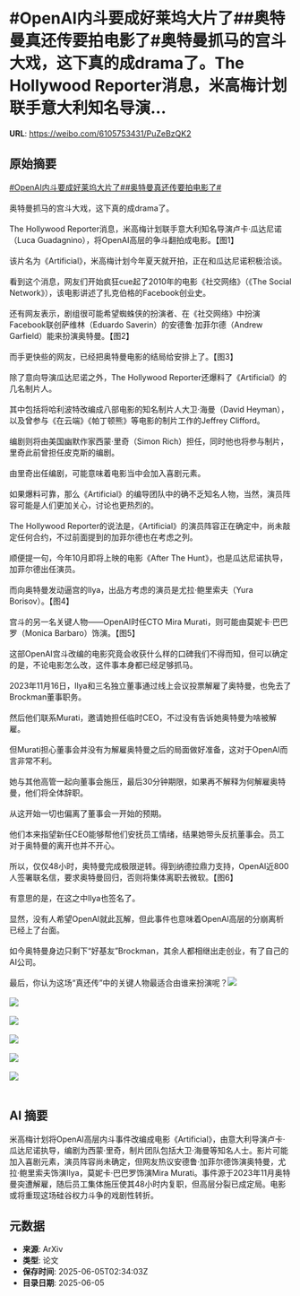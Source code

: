 # #OpenAI内斗要成好莱坞大片了##奥特曼真还传要拍电影了#奥特曼抓马的宫斗大戏，这下真的成drama了。The Hollywood Reporter消息，米高梅计划联手意大利知名导演...

**URL**: https://weibo.com/6105753431/PuZeBzQK2

## 原始摘要

<a href="https://m.weibo.cn/search?containerid=231522type%3D1%26t%3D10%26q%3D%23OpenAI%E5%86%85%E6%96%97%E8%A6%81%E6%88%90%E5%A5%BD%E8%8E%B1%E5%9D%9E%E5%A4%A7%E7%89%87%E4%BA%86%23&amp;extparam=%23OpenAI%E5%86%85%E6%96%97%E8%A6%81%E6%88%90%E5%A5%BD%E8%8E%B1%E5%9D%9E%E5%A4%A7%E7%89%87%E4%BA%86%23" data-hide=""><span class="surl-text">#OpenAI内斗要成好莱坞大片了#</span></a><a href="https://m.weibo.cn/search?containerid=231522type%3D1%26t%3D10%26q%3D%23%E5%A5%A5%E7%89%B9%E6%9B%BC%E7%9C%9F%E8%BF%98%E4%BC%A0%E8%A6%81%E6%8B%8D%E7%94%B5%E5%BD%B1%E4%BA%86%23&amp;extparam=%23%E5%A5%A5%E7%89%B9%E6%9B%BC%E7%9C%9F%E8%BF%98%E4%BC%A0%E8%A6%81%E6%8B%8D%E7%94%B5%E5%BD%B1%E4%BA%86%23" data-hide=""><span class="surl-text">#奥特曼真还传要拍电影了#</span></a><br><br>奥特曼抓马的宫斗大戏，这下真的成drama了。<br><br>The Hollywood Reporter消息，米高梅计划联手意大利知名导演卢卡·瓜达尼诺（Luca Guadagnino），将OpenAI高层的争斗翻拍成电影。【图1】<br><br>该片名为《Artificial》，米高梅计划今年夏天就开拍，正在和瓜达尼诺积极洽谈。<br><br>看到这个消息，网友们开始疯狂cue起了2010年的电影《社交网络》（《The Social Network》），该电影讲述了扎克伯格的Facebook创业史。<br><br>还有网友表示，剧组很可能希望蜘蛛侠的扮演者、在《社交网络》中扮演Facebook联创萨维林（Eduardo Saverin）的安德鲁·加菲尔德（Andrew Garfield）能来扮演奥特曼。【图2】<br><br>而手更快些的网友，已经把奥特曼电影的结局给安排上了。【图3】<br><br>除了意向导演瓜达尼诺之外，The Hollywood Reporter还爆料了《Artificial》的几名制片人。<br><br>其中包括将哈利波特改编成八部电影的知名制片人大卫·海曼（David Heyman），以及曾参与《在云端》《帕丁顿熊》等电影的制片工作的Jeffrey Clifford。<br><br>编剧则将由美国幽默作家西蒙·里奇（Simon Rich）担任，同时他也将参与制片，里奇此前曾担任皮克斯的编剧。<br><br>由里奇出任编剧，可能意味着电影当中会加入喜剧元素。<br><br>如果爆料可靠，那么《Artificial》的编导团队中的确不乏知名人物，当然，演员阵容可能是人们更加关心，讨论也更热烈的。<br><br>The Hollywood Reporter的说法是，《Artificial》的演员阵容正在确定中，尚未敲定任何合约，不过前面提到的加菲尔德也在考虑之列。<br><br>顺便提一句，今年10月即将上映的电影《After The Hunt》，也是瓜达尼诺执导，加菲尔德出任演员。<br><br>而向奥特曼发动逼宫的Ilya，出品方考虑的演员是尤拉·鲍里索夫（Yura Borisov）。【图4】<br><br>宫斗的另一名关键人物——OpenAI时任CTO Mira Murati，则可能由莫妮卡·巴巴罗（Monica Barbaro）饰演。【图5】<br><br>这部OpenAI宫斗改编的电影究竟会收获什么样的口碑我们不得而知，但可以确定的是，不论电影怎么改，这件事本身都已经足够抓马。<br><br>2023年11月16日，Ilya和三名独立董事通过线上会议投票解雇了奥特曼，也免去了Brockman董事职务。<br><br>然后他们联系Murati，邀请她担任临时CEO，不过没有告诉她奥特曼为啥被解雇。<br><br>但Murati担心董事会并没有为解雇奥特曼之后的局面做好准备，这对于OpenAI而言非常不利。<br><br>她与其他高管一起向董事会施压，最后30分钟期限，如果再不解释为何解雇奥特曼，他们将全体辞职。<br><br>从这开始一切也偏离了董事会一开始的预期。<br><br>他们本来指望新任CEO能够帮他们安抚员工情绪，结果她带头反抗董事会。员工对于奥特曼的离开也并不开心。<br><br>所以，仅仅48小时，奥特曼完成极限逆转。得到纳德拉鼎力支持，OpenAI近800人签署联名信，要求奥特曼回归，否则将集体离职去微软。【图6】<br><br>有意思的是，在这之中Ilya也签名了。<br><br>显然，没有人希望OpenAI就此瓦解，但此事件也意味着OpenAI高层的分崩离析已经上了台面。<br><br>如今奥特曼身边只剩下“好基友”Brockman，其余人都相继出走创业，有了自己的AI公司。<br><br>最后，你认为这场“真还传”中的关键人物最适合由谁来扮演呢？<img style="" src="https://tvax2.sinaimg.cn/large/006Fd7o3gy1i23dty0zwkj30zk0cowjv.jpg" referrerpolicy="no-referrer"><br><br><img style="" src="https://tvax1.sinaimg.cn/large/006Fd7o3gy1i23dtz7rnej30we0eyagc.jpg" referrerpolicy="no-referrer"><br><br><img style="" src="https://tvax2.sinaimg.cn/large/006Fd7o3gy1i23du1wtlyj30ws0y4e0h.jpg" referrerpolicy="no-referrer"><br><br><img style="" src="https://tvax4.sinaimg.cn/large/006Fd7o3gy1i23du3c20yj30nl0zk4fb.jpg" referrerpolicy="no-referrer"><br><br><img style="" src="https://tvax1.sinaimg.cn/large/006Fd7o3gy1i23du5det2j30kw0oi7e9.jpg" referrerpolicy="no-referrer"><br><br><img style="" src="https://tvax4.sinaimg.cn/large/006Fd7o3gy1i23du94izij30mk0ug7pg.jpg" referrerpolicy="no-referrer"><br><br>

## AI 摘要

米高梅计划将OpenAI高层内斗事件改编成电影《Artificial》，由意大利导演卢卡·瓜达尼诺执导，编剧为西蒙·里奇，制片团队包括大卫·海曼等知名人士。影片可能加入喜剧元素，演员阵容尚未确定，但网友热议安德鲁·加菲尔德饰演奥特曼，尤拉·鲍里索夫饰演Ilya，莫妮卡·巴巴罗饰演Mira Murati。事件源于2023年11月奥特曼突遭解雇，随后员工集体施压使其48小时内复职，但高层分裂已成定局。电影或将重现这场硅谷权力斗争的戏剧性转折。

## 元数据

- **来源**: ArXiv
- **类型**: 论文
- **保存时间**: 2025-06-05T02:34:03Z
- **目录日期**: 2025-06-05

